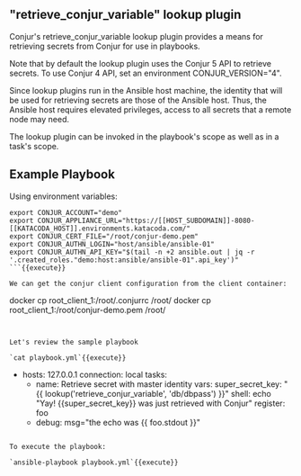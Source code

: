 
## "retrieve_conjur_variable" lookup plugin

Conjur's retrieve_conjur_variable lookup plugin provides a means for retrieving secrets from Conjur for use in playbooks.

Note that by default the lookup plugin uses the Conjur 5 API to retrieve secrets. To use Conjur 4 API, set an environment CONJUR_VERSION="4".

Since lookup plugins run in the Ansible host machine, the identity that will be used for retrieving secrets are those of the Ansible host. Thus, the Ansible host requires elevated privileges, access to all secrets that a remote node may need.

The lookup plugin can be invoked in the playbook's scope as well as in a task's scope.

## Example Playbook

Using environment variables:

```
export CONJUR_ACCOUNT="demo"
export CONJUR_APPLIANCE_URL="https://[[HOST_SUBDOMAIN]]-8080-[[KATACODA_HOST]].environments.katacoda.com/"
export CONJUR_CERT_FILE="/root/conjur-demo.pem"
export CONJUR_AUTHN_LOGIN="host/ansible/ansible-01"
export CONJUR_AUTHN_API_KEY="$(tail -n +2 ansible.out | jq -r '.created_roles."demo:host:ansible/ansible-01".api_key')"
```{{execute}}

We can get the conjur client configuration from the client container:

```
docker cp root_client_1:/root/.conjurrc /root/
docker cp root_client_1:/root/conjur-demo.pem /root/
```{{execute}}


Let's review the sample playbook

`cat playbook.yml`{{execute}}

```
- hosts: 127.0.0.1
  connection: local
  tasks:
    - name: Retrieve secret with master identity
      vars:
        super_secret_key: "{{ lookup('retrieve_conjur_variable', 'db/dbpass') }}"
      shell: echo "Yay! {{super_secret_key}} was just retrieved with Conjur"
      register: foo
    - debug: msg="the echo was {{ foo.stdout }}"
```

To execute the playbook:

`ansible-playbook playbook.yml`{{execute}}


